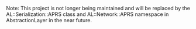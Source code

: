 Note: This project is not longer being maintained and will be replaced by the AL::Serialization::APRS class and AL::Network::APRS namespace in AbstractionLayer in the near future.
